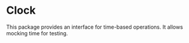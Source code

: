 # Clock

This package provides an interface for time-based operations.  It allows
mocking time for testing.
